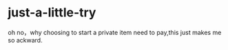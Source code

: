 # just-a-little-try
oh no，why choosing to start a private item need to pay,this just makes me so ackward.
